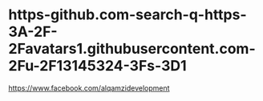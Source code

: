 # https-github.com-search-q-https-3A-2F-2Favatars1.githubusercontent.com-2Fu-2F13145324-3Fs-3D1
https://www.facebook.com/alqamzidevelopment
